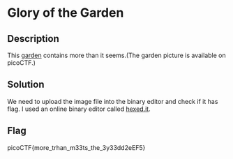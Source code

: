 # Glory of the Garden

## Description

This [garden](https://github.com/stktgthb/picoCTF-50points-writeup/blob/main/picoCTF_50points_writeup/Forensics/garden.jpg) contains more than it seems.(The garden picture is available on picoCTF.)

## Solution

We need to upload the image file into the binary editor and check if it has flag. I used an online binary editor called [hexed.it](https://hexed.it/).

## Flag

picoCTF{more_trhan_m33ts_the_3y33dd2eEF5}


